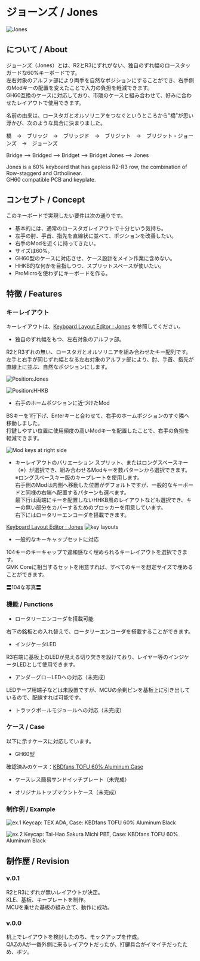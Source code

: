 # ジョーンズ / Jones

![Jones](./assets/IMG_1429.jpeg)

## について / About

ジョーンズ（Jones）とは、R2とR3にずれがない、独自のずれ幅のロースタッガードな60%キーボードです。  
左右対象のアルファ部により両手を自然なポジションにすることができ、右手側のModキーの配置を変えたことで入力の負担を軽減できます。  
GH60互換のケースに対応しており、市販のケースと組み合わせて、好みに合わせたレイアウトで使用できます。  

名前の由来は、ロースタガとオルソリニアをつなぐというところから”橋”が思い浮かび、次のような具合に決まりました。

橋　→　ブリッジ　→　ブリッジド　→　ブリジット　→　ブリジット・ジョーンズ　→　ジョーンズ

Bridge --> Bridged --> Bridget --> Bridget Jones --> Jones

Jones is a 60% keyboard that has gapless R2-R3 row, the combination of Row-staggerd and Ortholinear.  
GH60 compatible PCB and keyplate.


## コンセプト / Concept

このキーボードで実現したい要件は次の通りです。

- 基本的には、通常のロースタガレイアウトで十分という気持ち。
- 左手の肘、手首、指先を直線状に並べて、ポジションを改善したい。
- 右手のModを近くに持ってきたい。
- サイズは60%。
- GH60型のケースに対応させ、ケース設計をメイン作業に含めない。
- HHKB的な何かを目指しつつ、スプリットスペースが使いたい。
- ProMicroを使わずにキーボードを作る。


## 特徴 / Features

### キーレイアウト

キーレイアウトは、[Keyboard Layout Editor : Jones](http://www.keyboard-layout-editor.com/#/gists/62a2e13a54e2d129532bc8758cfc1e79 "Keyboard Layout Editor : Jones") を参照してください。

- 独自のずれ幅をもつ、左右対象のアルファ部。

R2とR3ずれの無い、ロースタガとオルソリニアを組み合わせたキー配列です。  
左手と右手が同じずれ幅となる左右対象のアルファ部により、肘、手首、指先が直線上に並ぶ、自然なポジションにします。

![Position:Jones](./assets/position_jones.jpg)

![Position:HHKB](./assets/position_hhkb.jpg)

- 右手のホームポジションに近づけたMod

BSキーを1行下げ、Enterキーと合わせて、右手のホームポジションのすぐ隣へ移動しました。  
打鍵しやすい位置に使用頻度の高いModキーを配置したことで、右手の負担を軽減できます。

![Mod keys at right side](./assets/IMG_1436.jpeg)

- キーレイアウトのバリエーション
スプリット、またはロングスペースキー（※）が選択でき、組み合わせるModキーを数パターンから選択できます。  
※ロングスペースキー版のキープレートを使用します。  
右手側のModは内側へ移動した位置がデフォルトですが、一般的なキーボードと同様の右端へ配置するパターンも選べます。  
最下行は両端にキーを配置しないHHKB風のレイアウトなども選択でき、キーの無い部分をカバーするためのブロッカーを用意しています。  
右下にはロータリーエンコーダを搭載できます。

[Keyboard Layout Editor : Jones](http://www.keyboard-layout-editor.com/#/gists/62a2e13a54e2d129532bc8758cfc1e79 "Keyboard Layout Editor : Jones")
![key layouts](./assets/layout.png)

- 一般的なキーキャップセットに対応

104キーのキーキャップで違和感なく埋められるキーレイアウトを選択できます。  
GMK Coreに相当するセットを用意すれば、すべてのキーを想定サイズで埋めることができます。

〓104な写真〓

### 機能 / Functions

- ロータリーエンコーダを搭載可能

右下の銘板との入れ替えで、ロータリーエンコーダを搭載することができます。

- インジケータLED

R3右端に基板上のLEDが見える切り欠きを設けており、レイヤー等のインジケータLEDとして使用できます。

- アンダーグローLEDへの対応（未完成）

LEDテープ用端子などは未設置ですが、MCUの余剰ピンを基板上に引き出しているので、配線すれば可能です。

- トラックボールモジュールへの対応（未完成）


### ケース / Case

以下に示すケースに対応しています。

- GH60型

確認済みのケース：[KBDfans TOFU 60% Aluminum Case](https://kbdfans.com/collections/60-layout-case/products/kbdfans-tofu-60-aluminum-case)

- ケースレス簡易サンドイッチプレート（未完成）

- オリジナルトップマウントケース（未完成）


### 制作例 / Example

![ex.1](./assets/IMG_1412.jpeg)
Keycap: TEX ADA, Case: KBDfans TOFU 60% Aluminum Black

![ex.2](./assets/IMG_1406.jpeg)
Keycap: Tai-Hao Sakura Michi PBT, Case: KBDfans TOFU 60% Aluminum Black
## 制作歴 / Revision

### v.0.1

R2とR3にずれが無いレイアウトが決定。  
KLE、基板、キープレートを制作。  
MCUを乗せた基板の組み立て、動作に成功。

### v.0.0

机上でレイアウトを検討したのち、モックアップを作成。  
QAZのAが一番外側に来るレイアウトだったが、打鍵具合がイマイチだったため、ボツ。
